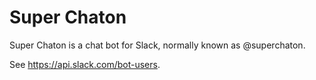 # Super Chaton

Super Chaton is a chat bot for Slack, normally known as @superchaton.

See https://api.slack.com/bot-users.

